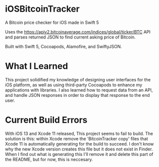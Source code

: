 # iOSBitcoinTracker
A Bitcoin price checker for iOS made in Swift 5

Uses the https://apiv2.bitcoinaverage.com/indices/global/ticker/BTC API and parses returned JSON to find current asking price of Bitcoin.

Built with Swift 5, Cocoapods, Alamofire, and SwiftyJSON.

# What I Learned
This project solidified my knowledge of designing user interfaces for the iOS platform, as well as using third-party Cocoapods to enhance my applications with libraries. I also learned how to request data from an API, and handle JSON responses in order to display that response to the end user.

# Current Build Errors
With iOS 13 and Xcode 11 released, This project seems to fail to build. The solution is this: within Xcode remove the 'BitcoinTracker copy' files that Xcode 11 is automatically generating for the build to succeed. I don't know why the new Xcode version creates this file but it does not exist in Finder. When I find out what is generating this I'll remove it and delete this part of the README, but for now, this is neccesary.
